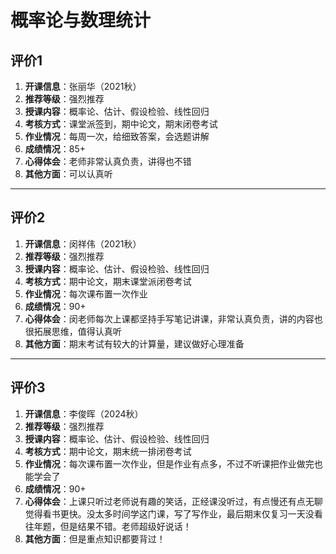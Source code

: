 # 概率论与数理统计

## 评价1

1. **开课信息**：张丽华（2021秋）
2. **推荐等级**：强烈推荐
3. **授课内容**：概率论、估计、假设检验、线性回归
4. **考核方式**：课堂派签到，期中论文，期末闭卷考试
5. **作业情况**：每周一次，给细致答案，会选题讲解
6. **成绩情况**：85+
7. **心得体会**：老师非常认真负责，讲得也不错
8. **其他方面**：可以认真听

---

## 评价2

1. **开课信息**：闵祥伟（2021秋）
2. **推荐等级**：强烈推荐
3. **授课内容**：概率论、估计、假设检验、线性回归
4. **考核方式**：期中论文，期末课堂派闭卷考试
5. **作业情况**：每次课布置一次作业
6. **成绩情况**：90+
7. **心得体会**：闵老师每次上课都坚持手写笔记讲课，非常认真负责，讲的内容也很拓展思维，值得认真听
8. **其他方面**：期末考试有较大的计算量，建议做好心理准备

---
## 评价3
1. **开课信息**：李俊晖（2024秋）
2. **推荐等级**：强烈推荐
3. **授课内容**：概率论、估计、假设检验、线性回归
4. **考核方式**：期中论文，期末统一排闭卷考试
5. **作业情况**：每次课布置一次作业，但是作业有点多，不过不听课把作业做完也能学会了
6. **成绩情况**：90+
7. **心得体会**：上课只听过老师说有趣的笑话，正经课没听过，有点慢还有点无聊觉得看书更快。没太多时间学这门课，写了写作业，最后期末仅复习一天没看往年题，但是结果不错。老师超级好说话！
8. **其他方面**：但是重点知识都要背过！
